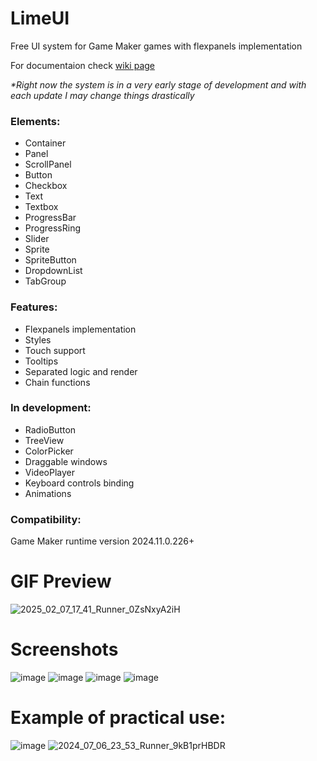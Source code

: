 # LimeUI
Free UI system for Game Maker games with flexpanels implementation

For documentaion check [wiki page](https://github.com/Limekys/LimeUI/wiki)

_*Right now the system is in a very early stage of development and with each update I may change things drastically_

### Elements:
- Container
- Panel
- ScrollPanel
- Button
- Checkbox
- Text
- Textbox
- ProgressBar
- ProgressRing
- Slider
- Sprite
- SpriteButton
- DropdownList
- TabGroup

### Features:
- Flexpanels implementation
- Styles
- Touch support
- Tooltips
- Separated logic and render
- Chain functions

### In development:
- RadioButton
- TreeView
- ColorPicker
- Draggable windows
- VideoPlayer
- Keyboard controls binding
- Animations

### Compatibility:
Game Maker runtime version
2024.11.0.226+

# GIF Preview
![2025_02_07_17_41_Runner_0ZsNxyA2iH](https://github.com/user-attachments/assets/538272b0-d68a-4af2-868f-17cafc84b081)
# Screenshots
![image](https://github.com/user-attachments/assets/48bbbb5e-8bce-4e54-aaca-f19f82f90c92)
![image](https://github.com/user-attachments/assets/86471427-477b-4b74-ac3a-577bf9afc488)
![image](https://github.com/user-attachments/assets/1673b007-3378-4f4a-b00a-ff7cce3bc53f)
![image](https://github.com/user-attachments/assets/dfa6ad8f-57f1-4537-b760-5d0ccdfa5d58)

# Example of practical use:
![image](https://github.com/user-attachments/assets/c256e7bd-989e-47b2-9d46-429707d086c0)
![2024_07_06_23_53_Runner_9kB1prHBDR](https://github.com/Limekys/LimeUI/assets/58959645/d160a519-a463-4198-8404-fe037fd558dc)
